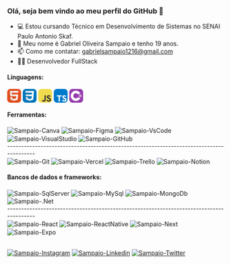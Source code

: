 ### Olá, seja bem vindo ao meu perfil do GitHub 👋

- 💻 Estou cursando Técnico em Desenvolvimento de Sistemas no SENAI Paulo Antonio Skaf.
- 💬 Meu nome é Gabriel Oliveira Sampaio e tenho 19 anos.
- 📫 Como me contatar: gabrielsampaio1216@gmail.com
- 👨‍💻 Desenvolvedor FullStack

#### Linguagens:
<div>
  <img align="center" alt="Sampaio-HTML" height="32" width="32" src="https://github.com/tandpfun/skill-icons/blob/main/icons/HTML.svg">
  <img align="center" alt="Sampaio-CSS" height="32" width="32" src="https://github.com/tandpfun/skill-icons/blob/main/icons/CSS.svg">
  <img align="center" alt="Sampaio-Js" height="32" width="32" src="https://github.com/tandpfun/skill-icons/blob/main/icons/JavaScript.svg">
  <img align="center" alt="Sampaio-Ts" height="32" width="32" src="https://github.com/tandpfun/skill-icons/blob/main/icons/TypeScript.svg">
  <img align="center" alt="Sampaio-CSharp" height="32" width="32" src="https://github.com/tandpfun/skill-icons/blob/main/icons/CS.svg">
<div/>
  
#### Ferramentas:
<div>
  <img align="center" alt="Sampaio-Canva" src="https://img.shields.io/badge/Canva-%2300C4CC.svg?&style=for-the-badge&logo=Canva&logoColor=white">
  <img align="center" alt="Sampaio-Figma" src="https://img.shields.io/badge/Figma-F24E1E?style=for-the-badge&logo=figma&logoColor=white">
  <img align="center" alt="Sampaio-VsCode" src="https://img.shields.io/badge/VSCode-0078D4?style=for-the-badge&logo=visual%20studio%20code&logoColor=white">
  <img align="center" alt="Sampaio-VisualStudio" src="https://img.shields.io/badge/Visual_Studio-5C2D91?style=for-the-badge&logo=visual%20studio&logoColor=white">
  <img align="center" alt="Sampaio-GitHub" src="https://img.shields.io/badge/GitHub-100000?style=for-the-badge&logo=github&logoColor=white">
<div/>
----------------------------------------------------------------------------------------
<div>  
  <img align="center" alt="Sampaio-Git" src="https://img.shields.io/badge/GIT-E44C30?style=for-the-badge&logo=git&logoColor=white">
  <img align="center" alt="Sampaio-Vercel" src="https://img.shields.io/badge/Vercel-000000?style=for-the-badge&logo=vercel&logoColor=white">
  <img align="center" alt="Sampaio-Trello" src="https://img.shields.io/badge/Trello-0052CC?style=for-the-badge&logo=trello&logoColor=white">
  <img align="center" alt="Sampaio-Notion" src="https://img.shields.io/badge/Notion-000000?style=for-the-badge&logo=notion&logoColor=white">
</div>

#### Bancos de dados e frameworks:
<div>
  <img align="center" alt="Sampaio-SqlServer" src="https://img.shields.io/badge/Microsoft%20SQL%20Server-CC2927?style=for-the-badge&logo=microsoft%20sql%20server&logoColor=white">
  <img align="center" alt="Sampaio-MySql" src="https://img.shields.io/badge/MySQL-005C84?style=for-the-badge&logo=mysql&logoColor=white">
  <img align="center" alt="Sampaio-MongoDb" src="https://img.shields.io/badge/MongoDB-%234ea94b.svg?style=for-the-badge&logo=mongodb&logoColor=white">
  <img align="center" alt="Sampaio-.Net" src="https://img.shields.io/badge/.NET-512BD4?style=for-the-badge&logo=dotnet&logoColor=white">   
</div>
----------------------------------------------------------------------------------------
<div>
  <img align="center" alt="Sampaio-React" src="https://img.shields.io/badge/React-20232A?style=for-the-badge&logo=react&logoColor=61DAFB">
  <img align="center" alt="Sampaio-ReactNative" src="https://img.shields.io/badge/React_Native-20232A?style=for-the-badge&logo=react&logoColor=61DAFB">
  <img align="center" alt="Sampaio-Next" src="https://img.shields.io/badge/Next-black?style=for-the-badge&logo=next.js&logoColor=white">
  <img align="center" alt="Sampaio-Expo" src="https://img.shields.io/badge/expo-1C1E24?style=for-the-badge&logo=expo&logoColor=#D04A37">
</div>

  ##
 
<div> 
  <a href="https://www.instagram.com/gsampaiowz/?hl=pt-br" target="_blank"><img align="center" alt="Sampaio-Instagram" height="30" width="40" src="https://raw.githubusercontent.com/gauravghongde/social-icons/master/SVG/White/Instagram_white.svg" target="_blank"></a>
  <a href="https://www.linkedin.com/in/gsampaiowz/" target="_blank"><img align="center" alt="Sampaio-Linkedin" height="30" width="40" src="https://raw.githubusercontent.com/gauravghongde/social-icons/master/SVG/White/LinkedIN_white.svg" target="_blank"></a> 
  <a href="https://twitter.com/gsampaiowz" target="_blank"><img align="center" alt="Sampaio-Twitter" height="30" width="40" src="https://raw.githubusercontent.com/gauravghongde/social-icons/master/SVG/White/Twitter_white.svg" target="_blank"></a> 
</div>
